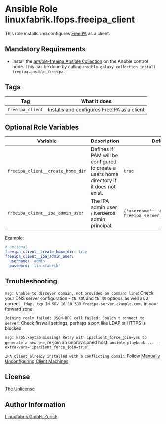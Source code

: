 # Ansible Role linuxfabrik.lfops.freeipa_client

This role installs and configures [FreeIPA](https://www.freeipa.org/) as a client.


## Mandatory Requirements

* Install the [ansible-freeipa Ansible Collection](https://github.com/freeipa/ansible-freeipa) on the Ansible control node. This can be done by calling `ansible-galaxy collection install freeipa.ansible_freeipa`.


## Tags

| Tag              | What it does                                |
| ---              | ------------                                |
| `freeipa_client` | Installs and configures FreeIPA as a client |


## Optional Role Variables

| Variable | Description | Default Value |
| -------- | ----------- | ------------- |
| `freeipa_client__create_home_dir` | Defines if PAM will be configured to create a users home directory if it does not exist. | `true` |
| `freeipa_client__ipa_admin_user` | The IPA admin user / Kerberos admin principal. | `{'username': 'admin', 'password': freeipa_server__ipa_admin_password}` |

Example:
```yaml
# optional
freeipa_client__create_home_dir: true
freeipa_client__ipa_admin_user:
  username: 'admin'
  password: 'linuxfabrik'
```

## Troubleshooting

`msg: Unable to discover domain, not provided on command line`: Check your DNS server configuration - `IN SOA` and `IN NS` options, as well as a correct `_ldap._tcp IN SRV 10 10 389 freeipa-server.example.com.` in your forward zone.

`Joining realm failed: JSON-RPC call failed: Couldn't connect to server`: Check firewall settings, perhaps a port like LDAP or HTTPS is blocked.

`msg: krb5.keytab missing! Retry with ipaclient_force_join=yes to generate a new one`, re-join an unprovisioned host: `ansible-playbook ... --extra-vars='ipaclient_force_join=true'`

`IPA client already installed with a conflicting domain`: Follow [Manually Unconfiguring Client Machines](https://access.redhat.com/documentation/de-de/red_hat_enterprise_linux/6/html/identity_management_guide/manually-unconfig-machines)


## License

[The Unlicense](https://unlicense.org/)


## Author Information

[Linuxfabrik GmbH, Zurich](https://www.linuxfabrik.ch)

